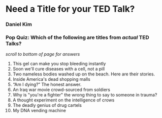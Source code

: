 # Need a Title for your TED Talk?

### Daniel Kim  

### Pop Quiz: Which of the following are titles from *actual* TED Talks?
*scroll to bottom of page for answers*

 1. This gel can make you stop bleeding instantly
 2. Soon we'll cure diseases with a cell, not a pill
 3. Two nameless bodies washed up on the beach. Here are their stories.
 4. Inside America's dead shopping malls
 5. “Am I dying?” The honest answer.
 6. An Iraq war movie crowd-sourced from soldiers
 7. Why is "you're a fighter" the wrong thing to say to someone in trauma?
 8. A thought experiment on the intelligence of crows
 9. The deadly genius of drug cartels
 10. My DNA vending machine